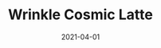 ---
description: "Pattern%3A%20Wrinkle%20%7C%20Color%3A%20Cosmic%20Latte%20%7C%20Width%3A%2054%u201D%20%7C%20Content%3A%20100%25%20Polyester%20%7C%20Abrasion%3A%2080%2C000%20Double%20Rubs%20-%20Wyzenbeek%20Method%20%7C%20Repeat%3A%20N/A%20%7C%20Finish%3A%20Endurepel%20soil%20and%20stain%20finish%20available%20for%2025%20yard%20minimum%20%7C%20Flammability%3A%20NFPA%20260%2C%20UFAC%20Class%201%2C%20CAL%20117%20%7C%20Applications%3A%20Contract%20/%20Hospitality%2C%20Residential%20%7C%20"
tags: 
  - "Lark Fontaine"
  - "Wrinkle"
  - "Textiles"
image_primary: "img/Wrinkle_Cosmic_Latte_large.jpg"
href: "https://www.larkfontaine.com/collections/textiles/products/copy-of-wrinkle-gainsboro"
designer: "Lark Fontaine"
title: "Wrinkle Cosmic Latte"
category: "Textiles"
subtitle: ""
manufacturer: "Lark Fontaine"
slug: "/manufacturers/lark-fontaine/textiles/lark-fontaine-wrinkle-cosmic-latte"
date: "2021-04-01"
---